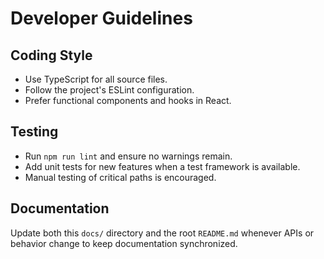 # Developer Guidelines

## Coding Style

- Use TypeScript for all source files.
- Follow the project's ESLint configuration.
- Prefer functional components and hooks in React.

## Testing

- Run `npm run lint` and ensure no warnings remain.
- Add unit tests for new features when a test framework is available.
- Manual testing of critical paths is encouraged.

## Documentation

Update both this `docs/` directory and the root `README.md` whenever APIs or behavior change to keep documentation synchronized.
